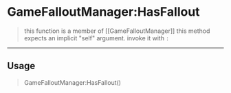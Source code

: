 # GameFalloutManager:HasFallout
> this function is a member of [[GameFalloutManager]]
> this method expects an implicit "self" argument. invoke it with `:`
-----
## Usage
> GameFalloutManager:HasFallout()
